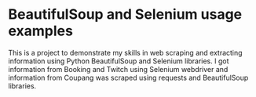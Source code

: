 # BeautifulSoup and Selenium usage examples
This is a project to demonstrate my skills in web scraping and extracting information using Python BeautifulSoup and Selenium libraries. I got information from Booking and Twitch using Selenium webdriver and information from Coupang was scraped using requests and BeautifulSoup libraries.
